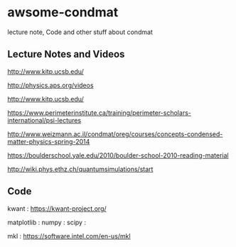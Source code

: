 # awsome-condmat
lecture note, Code and other stuff about condmat

## Lecture Notes and Videos
http://www.kitp.ucsb.edu/

http://physics.aps.org/videos

http://www.kitp.ucsb.edu/

https://www.perimeterinstitute.ca/training/perimeter-scholars-international/psi-lectures

http://www.weizmann.ac.il/condmat/oreg/courses/concepts-condensed-matter-physics-spring-2014

https://boulderschool.yale.edu/2010/boulder-school-2010-reading-material

http://wiki.phys.ethz.ch/quantumsimulations/start


## Code 
kwant : https://kwant-project.org/

matplotlib : numpy : scipy : 

mkl : https://software.intel.com/en-us/mkl
